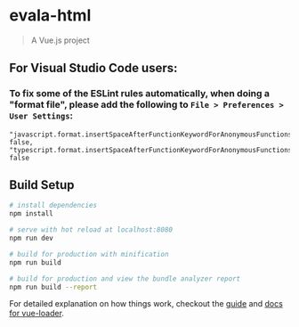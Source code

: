 # evala-html

> A Vue.js project

## For Visual Studio Code users:
### To fix some of the ESLint rules automatically, when doing a "format file", please add the following to `File > Preferences > User Settings`:
```
"javascript.format.insertSpaceAfterFunctionKeywordForAnonymousFunctions": false,
"typescript.format.insertSpaceAfterFunctionKeywordForAnonymousFunctions": false
```

## Build Setup

``` bash
# install dependencies
npm install

# serve with hot reload at localhost:8080
npm run dev

# build for production with minification
npm run build

# build for production and view the bundle analyzer report
npm run build --report
```

For detailed explanation on how things work, checkout the [guide](http://vuejs-templates.github.io/webpack/) and [docs for vue-loader](http://vuejs.github.io/vue-loader).
